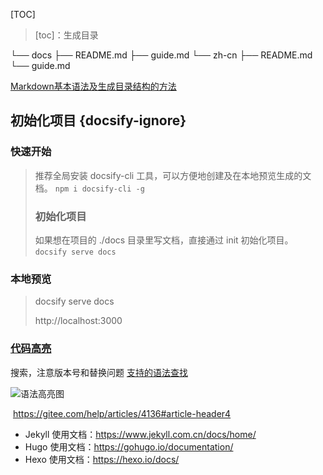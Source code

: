 



[TOC]

>  [toc]：生成目录

└── docs
    ├── README.md
    ├── guide.md
    └── zh-cn
        ├── README.md
        └── guide.md



[Markdown基本语法及生成目录结构的方法](https://www.cnblogs.com/abc-x/p/13470575.html)

## 初始化项目 {docsify-ignore}

### 快速开始

> 推荐全局安装 docsify-cli 工具，可以方便地创建及在本地预览生成的文档。
> ```npm i docsify-cli -g```
>
> ### 初始化项目  
>
> 如果想在项目的 ./docs 目录里写文档，直接通过 init 初始化项目。
> ```docsify serve docs```

### 本地预览

> docsify serve docs
>
> http://localhost:3000





### [代码高亮](https://docsify.js.org/#/zh-cn/language-highlight)
搜索，注意版本号和替换问题
[支持的语法查找](https://cdn.jsdelivr.net/npm/prismjs@1/components/)

![语法高亮图](.\_images\iamge1.png)

​	https://gitee.com/help/articles/4136#article-header4

* Jekyll 使用文档：https://www.jekyll.com.cn/docs/home/
* Hugo 使用文档：https://gohugo.io/documentation/
* Hexo 使用文档：https://hexo.io/docs/